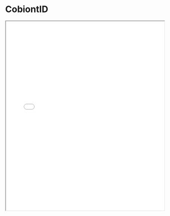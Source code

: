 # CobiontID

<iframe
  src="./examples/cbHylTriq8_scaffolds_multi_select.html"
  style="width:100%; height:600px;"
></iframe>
